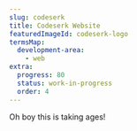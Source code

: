 ```yaml
---
slug: codeserk
title: Codeserk Website
featuredImageId: codeserk-logo
termsMap:
  development-area:
    - web
extra:
  progress: 80
  status: work-in-progress
  order: 4
---
```


Oh boy this is taking ages!
